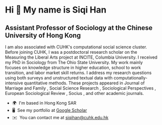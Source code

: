 Hi 👋 My name is Siqi Han
=========================

Assistant Professor of Sociology at the Chinese University of Hong Kong
-----------------------------------------------------------------------

I am also associated with CUHK's computational social science cluster. Before joining CUHK, I was a postdoctoral research scholar on the Measuring the Liberal Arts project at INCITE, Columbia University. I received my PhD in Sociology from The Ohio State University. My work mainly focuses on knowledge structure in higher education, school to work transition, and labor market skill returns. I address my research questions using both surveys and unstructured textual data with computationally-intensive quantitative methods. These projects appeared in Journal of Marriage and Family , Social Science Research , Sociological Perspectives , European Sociological Review , Socius , and other academic journals.

*   🌍  I'm based in Hong Kong SAR
*   🖥️  See my portfolio at [Google Scholar](http://scholar.google.com/citations?user=uGJ9umgAAAAJ&hl=en)
*   ✉️  You can contact me at [siqihan@cuhk.edu.hk](mailto:siqihan@cuhk.edu.hk)
